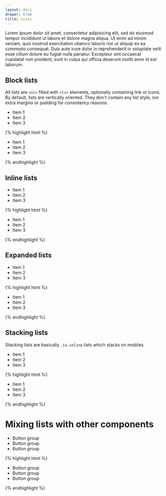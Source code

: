 ```yaml
---
layout: docs
drawer: true
title: Lists
---
```


Lorem ipsum dolor sit amet, consectetur adipisicing elit, sed do eiusmod tempor incididunt ut labore et dolore magna aliqua. Ut enim ad minim veniam, quis nostrud exercitation ullamco laboris nisi ut aliquip ex ea commodo consequat. Duis aute irure dolor in reprehenderit in voluptate velit esse cillum dolore eu fugiat nulla pariatur. Excepteur sint occaecat cupidatat non proident, sunt in culpa qui officia deserunt mollit anim id est laborum.

## Block lists

All lists are `<ul>` filled with `<li>` elements, optionally containing link or icons. By default, lists are vertically oriented. They don't contain any list style, nor extra margins or padding for consistency reasons.

<ul class="list">
    <li>Item 1</li>
    <li>Item 2</li>
    <li>Item 3</li>
</ul>

{% highlight html %}
<ul class="list">
    <li>Item 1</li>
    <li>Item 2</li>
    <li>Item 3</li>
</ul>
{% endhighlight %}

## Inline lists

<ul class="list is-inline">
    <li>Item 1</li>
    <li>Item 2</li>
    <li>Item 3</li>
</ul>

{% highlight html %}
<ul class="list is-inline">
    <li>Item 1</li>
    <li>Item 2</li>
    <li>Item 3</li>
</ul>
{% endhighlight %}

## Expanded lists

<ul class="list is-expanded is-inline">
    <li>Item 1</li>
    <li>Item 2</li>
    <li>Item 3</li>
</ul>

{% highlight html %}
<ul class="list is-expanded is-inline">
    <li>Item 1</li>
    <li>Item 2</li>
    <li>Item 3</li>
</ul>
{% endhighlight %}

## Stacking lists

Stacking lists are basically `.is-inline` lists which stacks on mobiles.

<ul class="list is-expanded is-stacking">
    <li>Item 1</li>
    <li>Item 2</li>
    <li>Item 3</li>
</ul>

{% highlight html %}
<ul class="list is-expanded is-stacking">
    <li>Item 1</li>
    <li>Item 2</li>
    <li>Item 3</li>
</ul>
{% endhighlight %}

# Mixing lists with other components

<ul class="list is-expanded is-inline">
    <li><a class="button is-full">Button group</a></li>
    <li><a class="button is-full">Button group</a></li>
    <li><a class="button is-full">Button group</a></li>
</ul>

{% highlight html %}
<ul class="list is-expanded is-stacking">
    <li><a class="button is-full">Button group</a></li>
    <li><a class="button is-full">Button group</a></li>
    <li><a class="button is-full">Button group</a></li>
</ul>
{% endhighlight %}
